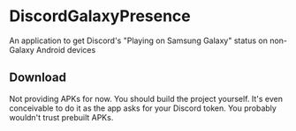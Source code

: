 # DiscordGalaxyPresence
An application to get Discord's "Playing on Samsung Galaxy" status on non-Galaxy Android devices 
## Download
Not providing APKs for now. You should build the project yourself. It's even conceivable to do it as the app asks for your Discord token. You probably wouldn't trust prebuilt APKs.